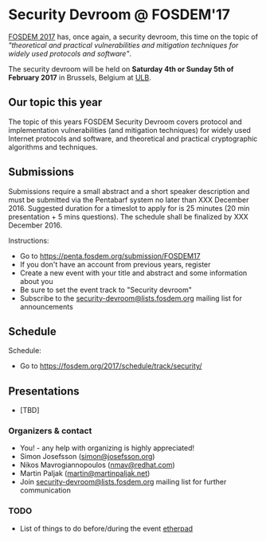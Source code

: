 # Security Devroom @ FOSDEM'17

[FOSDEM 2017](https://fosdem.org/2017/) has, once again, a security devroom, this time on the topic of _"theoretical and practical vulnerabilities and mitigation techniques for widely used protocols and software"_. 

The security devroom will be held on **Saturday 4th or Sunday 5th of February 2017** in Brussels, Belgium at [ULB](http://www.ulb.ac.be/).

## Our topic this year

The topic of this years FOSDEM Security Devroom covers protocol and
implementation vulnerabilities (and mitigation techniques) for widely
used Internet protocols and software, and theoretical and practical
cryptographic algorithms and techniques.

## Submissions

Submissions require a small abstract and a short speaker description
and must be submitted via the Pentabarf system no later than XXX
December 2016. Suggested duration for a timeslot to apply for is 25
minutes (20 min presentation + 5 mins questions). The schedule shall
be finalized by XXX December 2016.

Instructions:

  * Go to https://penta.fosdem.org/submission/FOSDEM17
  * If you don't have an account from previous years, register
  * Create a new event with your title and abstract and some information about you
  * Be sure to set the event track to "Security devroom"
  * Subscribe to the [security-devroom@lists.fosdem.org](https://lists.fosdem.org/listinfo/security-devroom) mailing list for announcements

## Schedule

Schedule:

  - Go to https://fosdem.org/2017/schedule/track/security/

## Presentations

* [TBD]

### Organizers & contact

  * You! - any help with organizing is highly appreciated!
  * Simon Josefsson (simon@josefsson.org)
  * Nikos Mavrogiannopoulos (nmav@redhat.com)
  * Martin Paljak (martin@martinpaljak.net)
  * Join [security-devroom@lists.fosdem.org](https://lists.fosdem.org/listinfo/security-devroom) mailing list for further communication

### TODO
  * List of things to do before/during the event [etherpad](https://piratenpad.de/p/IAaXIfU1H89lL)
